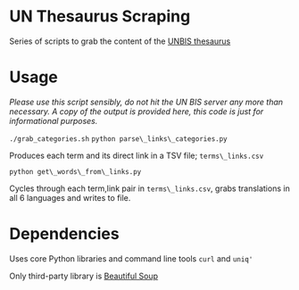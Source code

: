 # UN Thesaurus Scraping

Series of scripts to grab the content of the [UNBIS thesaurus](http://lib-thesaurus.un.org/LIB/DHLUNBISThesaurus.nsf/$$searche?OpenForm)

# Usage

_Please use this script sensibly, do not hit the UN BIS server any more than necessary. A copy of the output is provided here, this code is just for informational purposes._

`./grab_categories.sh`
`python parse\_links\_categories.py`

Produces each term and its direct link in a TSV file; `terms\_links.csv`

`python get\_words\_from\_links.py`

Cycles through each term,link pair in `terms\_links.csv`, grabs translations in all 6 languages and writes to file.


# Dependencies

Uses core Python libraries and command line tools `curl` and `uniq'`

Only third-party library is [Beautiful Soup](http://www.crummy.com/software/BeautifulSoup/bs4/doc/)
